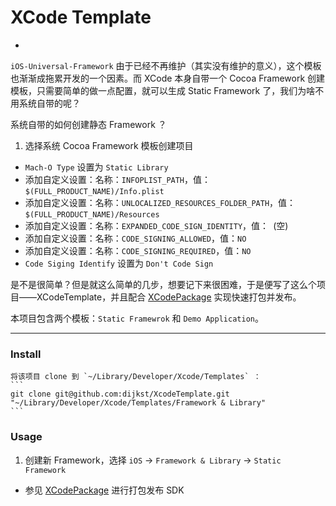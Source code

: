 # XCode Template
-
`iOS-Universal-Framework` 由于已经不再维护（其实没有维护的意义），这个模板也渐渐成拖累开发的一个因素。而 XCode 本身自带一个 Cocoa Framework 创建模板，只需要简单的做一点配置，就可以生成 Static Framework 了，我们为啥不用系统自带的呢？

系统自带的如何创建静态 Framework ？

1. 选择系统 Cocoa Framework 模板创建项目
- `Mach-O Type` 设置为 `Static Library`
- 添加自定义设置：名称：`INFOPLIST_PATH`，值：`$(FULL_PRODUCT_NAME)/Info.plist`
- 添加自定义设置：名称：`UNLOCALIZED_RESOURCES_FOLDER_PATH`，值：`$(FULL_PRODUCT_NAME)/Resources`
- 添加自定义设置：名称：`EXPANDED_CODE_SIGN_IDENTITY`，值：` `(空)
- 添加自定义设置：名称：`CODE_SIGNING_ALLOWED`，值：`NO`
- 添加自定义设置：名称：`CODE_SIGNING_REQUIRED`，值：`NO`
- `Code Siging Identify` 设置为 `Don't Code Sign`

是不是很简单？但是就这么简单的几步，想要记下来很困难，于是便写了这么个项目——XCodeTemplate，并且配合 [XCodePackage](https://github.com/dijkst/XcodePackage) 实现快速打包并发布。

本项目包含两个模板：`Static Framewrok` 和 `Demo Application`。

---

### Install

	将该项目 clone 到 `~/Library/Developer/Xcode/Templates` ：
	```
	git clone git@github.com:dijkst/XcodeTemplate.git "~/Library/Developer/Xcode/Templates/Framework & Library"
	```

### Usage

1. 创建新 Framework，选择 `iOS` -> `Framework & Library` -> `Static Framework`
- 参见 [XCodePackage](https://github.com/dijkst/XcodePackage)  进行打包发布 SDK
